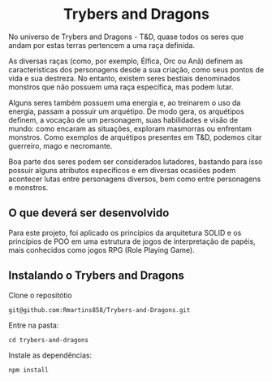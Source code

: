 <h1 align="center"> Trybers and Dragons </h1>
No universo de Trybers and Dragons - T&D, quase todos os seres que andam por estas terras pertencem a uma raça definida.

As diversas raças (como, por exemplo, Élfica, Orc ou Anã) definem as características dos personagens desde a sua criação, como seus pontos de vida e sua destreza. No entanto, existem seres bestiais denominados monstros que não possuem uma raça específica, mas podem lutar.

Alguns seres também possuem uma energia e, ao treinarem o uso da energia, passam a possuir um arquétipo. De modo gera, os arquétipos definem, a vocação de um personagem, suas habilidades e visão de mundo: como encaram as situações, exploram masmorras ou enfrentam monstros. Como exemplos de arquétipos presentes em T&D, podemos citar guerreiro, mago e necromante.

Boa parte dos seres podem ser considerados lutadores, bastando para isso possuir alguns atributos específicos e em diversas ocasiões podem acontecer lutas entre personagens diversos, bem como entre personagens e monstros.

 ## O que deverá ser desenvolvido

 Para este projeto, foi aplicado os princípios da arquitetura SOLID e os princípios de POO em uma estrutura de jogos de interpretação de papéis, mais conhecidos como jogos RPG (Role Playing Game).


## Instalando o Trybers and Dragons


Clone o repositótio

```
git@github.com:Rmartins858/Trybers-and-Dragons.git
```

Entre na pasta:

```
cd trybers-and-dragons
```
Instale as dependências:

```
npm install
```
